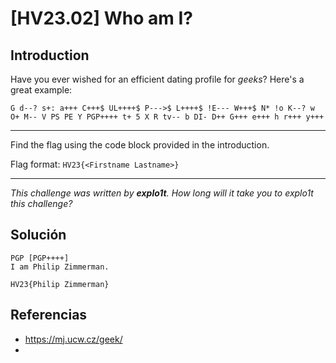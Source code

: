#  [HV23.02] Who am I?



## Introduction

Have you ever wished for an efficient dating profile for _geeks_? Here's a great example:

```
G d--? s+: a+++ C+++$ UL++++$ P--->$ L++++$ !E--- W+++$ N* !o K--? w O+ M-- V PS PE Y PGP++++ t+ 5 X R tv-- b DI- D++ G+++ e+++ h r+++ y+++
```

---

Find the flag using the code block provided in the introduction.

Flag format: `HV23{<Firstname Lastname>}`



---

_This challenge was written by **explo1t**. How long will it take you to explo1t this challenge?_

## Solución


```
PGP [PGP++++]
I am Philip Zimmerman.

HV23{Philip Zimmerman}
```



## Referencias

- https://mj.ucw.cz/geek/
- 